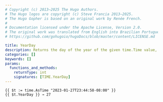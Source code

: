 ```yaml
---
# Copyright (c) 2013–2025 The Hugo Authors.
# The Hugo logos are copyright (c) Steve Francia 2013–2025.
# The Hugo Gopher is based on an original work by Renée French.
#
# Documentation licensed under the Apache License, Version 2.0.
# The original work was translated from English into Brazilian Portuguese.
# https://github.com/gohugoio/hugoDocs/blob/master/content/LICENSE.md

title: YearDay
description: Returns the day of the year of the given time.Time value, in the range [1, 365] for non-leap years, and [1, 366] in leap years.
categories: []
keywords: []
params:
  functions_and_methods:
    returnType: int
    signatures: [TIME.YearDay]
---
```


```go-html-template
{{ $t := time.AsTime "2023-01-27T23:44:58-08:00" }}
{{ $t.YearDay }} → 27
```
